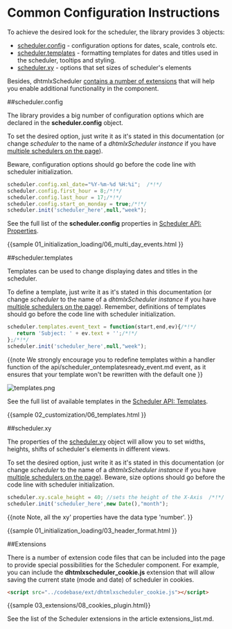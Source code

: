Common Configuration Instructions
===========================================

To achieve the desired look for the scheduler, the library provides 3 objects: 

- <a href="api/refs/scheduler.md#properties">scheduler.config</a> - configuration options for dates, scale, controls etc.
- <a href="api/refs/scheduler_templates.md">scheduler.templates</a> - formatting templates for dates and titles used in the scheduler, tooltips and styling.
- <a href="api/scheduler_xy_other.md">scheduler.xy</a> - options that set sizes of scheduler's elements

Besides, dhtmlxScheduler [contains a number of extensions](#extensions) that will help you enable additional functionality in the component.

##scheduler.config

The library provides a big number of configuration options which are declared in the **scheduler.config** object. 

To set the desired option, just write it as it's stated in this documentation (or change *scheduler* to the name of a *dhtmlxScheduler instance* if you 
have [multiple schedulers on the page](multiple_per_page.md)).
  
Beware, configuration options should go before the code line with scheduler initialization. 

~~~js
scheduler.config.xml_date="%Y-%m-%d %H:%i";  /*!*/
scheduler.config.first_hour = 8;/*!*/
scheduler.config.last_hour = 17;/*!*/
scheduler.config.start_on_monday = true;/*!*/
scheduler.init('scheduler_here',null,"week");
~~~

See the full list of the **scheduler.config** properties in  [Scheduler API: Properties](api/refs/scheduler.md#properties).

{{sample
	01_initialization_loading/06_multi_day_events.html
}}

##scheduler.templates

Templates can be used to change displaying dates and titles in the scheduler. 

To define a template, just write it as it's stated in this documentation (or change *scheduler* to the name of a *dhtmlxScheduler instance* if you have [multiple schedulers on the page](multiple_per_page.md)).
Remember, definitions of templates should go before the code line with scheduler initialization. 
 
~~~js
scheduler.templates.event_text = function(start,end,ev){/*!*/
   return 'Subject: ' + ev.text + '';/*!*/
};/*!*/
scheduler.init('scheduler_here',null,"week");
~~~

{{note
We strongly encourage you to redefine templates within a handler function of the api/scheduler_ontemplatesready_event.md event, as it ensures that your template won't be rewritten with the default one
}}

![templates.png](templates.png)

See the full list of available templates in the [Scheduler API: Templates](api/refs/scheduler.md#templates). 

{{sample
	02_customization/06_templates.html
}}


##scheduler.xy

The properties of the <a href="api/scheduler_xy_other.md">scheduler.xy</a> object will allow you to set widths, heights, shifts of scheduler's elements in different views.

To set the desired option, just write it as it's stated in this documentation (or change *scheduler* to the name of a *dhtmlxScheduler instance* if you 
have [multiple schedulers on the page](multiple_per_page.md)). Beware, size options should go before the code line with scheduler initialization. 

~~~js
scheduler.xy.scale_height = 40; //sets the height of the X-Axis  /*!*/
scheduler.init('scheduler_here',new Date(),"month");
~~~

{{note
Note, all the xy' properties have the data type 'number'.
}}


{{sample
	01_initialization_loading/03_header_format.html
}}


##Extensions

There is a number of extension code files that can be included into the page to provide special possibilities for the Scheduler component. 
For example, you can include the **dhtmlxscheduler_cookie.js** extension that will allow saving the current state (mode and date) of scheduler in cookies.

~~~html
<script src="../codebase/ext/dhtmlxscheduler_cookie.js"></script>
~~~
 
{{sample  03_extensions/08_cookies_plugin.html}}

See the list of the Scheduler extensions in the article extensions_list.md.